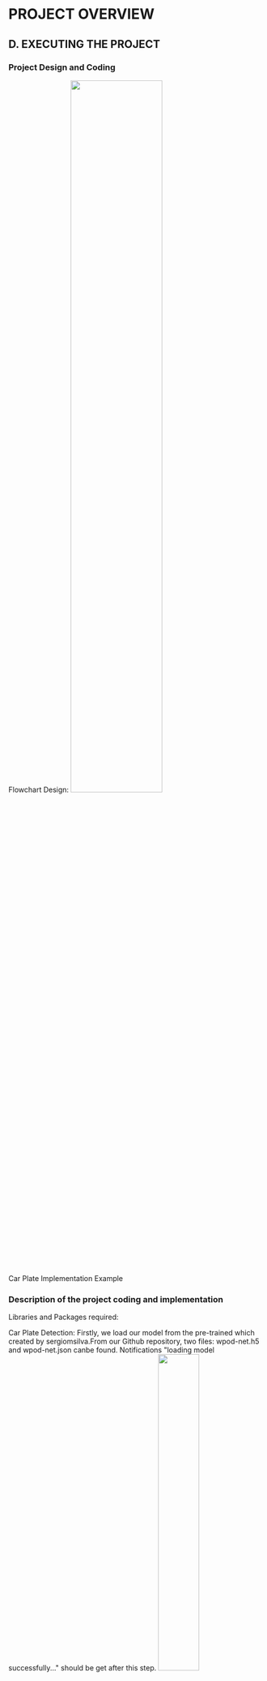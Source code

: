 # PROJECT OVERVIEW
## D. EXECUTING THE PROJECT
### Project Design and Coding
Flowchart Design:
<img src="assets/flowchart.JPG" width="60%">

 Car Plate Implementation Example

### Description of the project coding and implementation
Libraries and Packages required:


Car Plate Detection: 
Firstly, we load our model from the pre-trained which created by sergiomsilva.From our Github repository, two files: wpod-net.h5 and wpod-net.json canbe found. Notifications "loading model successfully..." should be get after this step. 
<img src="assets/requi.JPG" width="40%">

Subsequently, we create a function name preprocess_image to read and pre-process our plate images. This function basically reads the parsing image, converts it to RGB (line 3) and normalizes the image data to 0–1 range so it can be compatible with matplotlib. Additionally, we can set resize = True to resize all images to same dimension of (width = 224, height = 224) for visualizing purpose in the next step.
<img src="assets/1.JPG" width="100%">

In this step, we visualize our vehicle dataset. This dataset contains of 20 vehicle images with plate acquired from 10 different countries (Germany, Vietnam, Japan, Thailand, Saudi, Russia, Korea, Usa, India, China). The following block of code will display plate images and their country names in a figure containing of 5 columns and 4 rows.
<img src="assets/2.JPG" width="100%">

Now, function named get_plate which processes the raw image is written, and is sent to our model and return the plate image (LpImg) and its coordinates (cor). If there is no plate founded, the program would warn with an error “No License plate is founded!”. 
<img src="assets/3.JPG" width="100%">

We draw a bounding box with obtained coordinates of deteced plate. 
<img src="assets/4.JPG" width="100%">

We perform get_plate function to all vehicle images and plot the returend plate images. 
<img src="assets/5.JPG" width="100%">

Plate Character Segmentation with OpenCV:
The image undergoes image processing by converting to grayscale, blur image, image thresholding and dilation. 
<img src="assets/6.JPG" width="100%">

 findContours function of OpenCV is used to identify the coordinates of license character. This function is based on a simple theory: contours is simply curve joining all continuous point (along the boundary) sharing the same color and intensity. We created a function called sort_contours which basically sorts founded contours from left to right. We add another contour filter. Later, we draw bounding with all contours that passes these filters, applies binary thresholding on each determined contours and append them to list crop_characters.
<img src="assets/7.JPG" width="100%">

 Ater having all segmented characters storing in crop_characters. We visualize the with matplotlib using the example code as below. We train Neural Network model which is able to recognize and convert those characters to digital letters.
<img src="assets/8.JPG" width="100%">

### Project Result
Result using Tkinter:
<img src="assets/tkinter.JPG" width="100%">

Result using Web API:
<img src="assets/9.jpeg" width="100%">


<br><br><br>
##### Next: [Project Closing](E-PROJECT_CLOSING.md)
